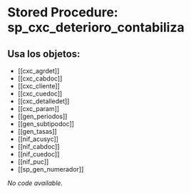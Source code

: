 # Stored Procedure: sp_cxc_deterioro_contabiliza

## Usa los objetos:
- [[cxc_agrdet]]
- [[cxc_cabdoc]]
- [[cxc_cliente]]
- [[cxc_cuedoc]]
- [[cxc_detalledet]]
- [[cxc_param]]
- [[gen_periodos]]
- [[gen_subtipodoc]]
- [[gen_tasas]]
- [[nif_acusyc]]
- [[nif_cabdoc]]
- [[nif_cuedoc]]
- [[nif_puc]]
- [[sp_gen_numerador]]

*No code available.*

